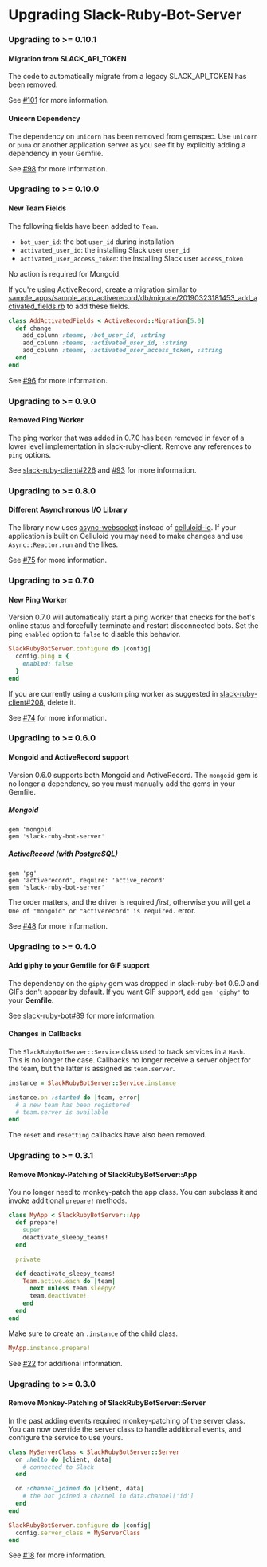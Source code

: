 Upgrading Slack-Ruby-Bot-Server
===============================

### Upgrading to >= 0.10.1

#### Migration from SLACK_API_TOKEN

The code to automatically migrate from a legacy SLACK_API_TOKEN has been removed.

See [#101](https://github.com/slack-ruby/slack-ruby-bot-server/pull/101) for more information.

#### Unicorn Dependency

The dependency on `unicorn` has been removed from gemspec. Use `unicorn` or `puma` or another application server as you see fit by explicitly adding a dependency in your Gemfile.

See [#98](https://github.com/slack-ruby/slack-ruby-bot-server/pull/98) for more information.

### Upgrading to >= 0.10.0

#### New Team Fields

The following fields have been added to `Team`.

* `bot_user_id`: the bot `user_id` during installation
* `activated_user_id`: the installing Slack user `user_id`
* `activated_user_access_token`: the installing Slack user `access_token`

No action is required for Mongoid.

If you're using ActiveRecord, create a migration similar to [sample_apps/sample_app_activerecord/db/migrate/20190323181453_add_activated_fields.rb](sample_apps/sample_app_activerecord/db/migrate/20190323181453_add_activated_fields.rb) to add these fields.

```ruby
class AddActivatedFields < ActiveRecord::Migration[5.0]
  def change
    add_column :teams, :bot_user_id, :string
    add_column :teams, :activated_user_id, :string
    add_column :teams, :activated_user_access_token, :string
  end
end
```

See [#96](https://github.com/slack-ruby/slack-ruby-bot-server/pull/96) for more information.

### Upgrading to >= 0.9.0

#### Removed Ping Worker

The ping worker that was added in 0.7.0 has been removed in favor of a lower level implementation in slack-ruby-client. Remove any references to `ping` options.

See [slack-ruby-client#226](https://github.com/slack-ruby/slack-ruby-client/pull/226) and [#93](https://github.com/slack-ruby/slack-ruby-bot-server/pull/93) for more information.

### Upgrading to >= 0.8.0

#### Different Asynchronous I/O Library

The library now uses [async-websocket](https://github.com/socketry/async-websocket) instead of [celluloid-io](https://github.com/celluloid/celluloid-io). If your application is built on Celluloid you may need to make changes and use `Async::Reactor.run` and the likes.

See [#75](https://github.com/slack-ruby/slack-ruby-bot-server/pull/75) for more information.

### Upgrading to >= 0.7.0

#### New Ping Worker

Version 0.7.0 will automatically start a ping worker that checks for the bot's online status and forcefully terminate and restart disconnected bots. Set the ping `enabled` option to `false` to disable this behavior.

```ruby
SlackRubyBotServer.configure do |config|
  config.ping = {
    enabled: false
  }
end
```

If you are currently using a custom ping worker as suggested in [slack-ruby-client#208](https://github.com/slack-ruby/slack-ruby-client/issues/208), delete it.

See [#74](https://github.com/slack-ruby/slack-ruby-bot-server/pull/74) for more information.

### Upgrading to >= 0.6.0

#### Mongoid and ActiveRecord support

Version 0.6.0 supports both Mongoid and ActiveRecord. The `mongoid` gem is no longer a dependency, so you must manually add the gems in your Gemfile.

##### Mongoid

```
gem 'mongoid'
gem 'slack-ruby-bot-server'
```

##### ActiveRecord (with PostgreSQL)

```
gem 'pg'
gem 'activerecord', require: 'active_record'
gem 'slack-ruby-bot-server'
```

The order matters, and the driver is required _first_, otherwise you will get a `One of "mongoid" or "activerecord" is required.` error.

See [#48](https://github.com/slack-ruby/slack-ruby-bot-server/pull/48) for more information.

### Upgrading to >= 0.4.0

#### Add giphy to your Gemfile for GIF support

The dependency on the `giphy` gem was dropped in slack-ruby-bot 0.9.0 and GIFs don't appear by default. If you want GIF support, add `gem 'giphy'` to your **Gemfile**.

See [slack-ruby-bot#89](https://github.com/slack-ruby/slack-ruby-bot/pull/89) for more information.

#### Changes in Callbacks

The `SlackRubyBotServer::Service` class used to track services in a `Hash`. This is no longer the case. Callbacks no longer receive a server object for the team, but the latter is assigned as `team.server`.

```ruby
instance = SlackRubyBotServer::Service.instance

instance.on :started do |team, error|
  # a new team has been registered
  # team.server is available
end
```

The `reset` and `resetting` callbacks have also been removed.

### Upgrading to >= 0.3.1

#### Remove Monkey-Patching of SlackRubyBotServer::App

You no longer need to monkey-patch the app class. You can subclass it and invoke additional `prepare!` methods.

```ruby
class MyApp < SlackRubyBotServer::App
  def prepare!
    super
    deactivate_sleepy_teams!
  end

  private

  def deactivate_sleepy_teams!
    Team.active.each do |team|
      next unless team.sleepy?
      team.deactivate!
    end
  end
end
```

Make sure to create an `.instance` of the child class.

```ruby
MyApp.instance.prepare!
```

See [#22](https://github.com/slack-ruby/slack-ruby-bot-server/issues/22) for additional information.

### Upgrading to >= 0.3.0

#### Remove Monkey-Patching of SlackRubyBotServer::Server

In the past adding events required monkey-patching of the server class. You can now override the server class to handle additional events, and configure the service to use yours.

```ruby
class MyServerClass < SlackRubyBotServer::Server
  on :hello do |client, data|
    # connected to Slack
  end

  on :channel_joined do |client, data|
    # the bot joined a channel in data.channel['id']
  end
end

SlackRubyBotServer.configure do |config|
  config.server_class = MyServerClass
end
```

See [#18](https://github.com/slack-ruby/slack-ruby-bot-server/issues/18) for more information.
